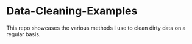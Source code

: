 # Data-Cleaning-Examples
This repo showcases the various methods I use to clean dirty data on a regular basis.
